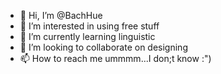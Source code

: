 - 👋 Hi, I’m @BachHue
- 👀 I’m interested in using free stuff
- 🌱 I’m currently learning linguistic
- 💞️ I’m looking to collaborate on designing
- 📫 How to reach me ummmm...I don;t know :")

<!---
BachHue/BachHue is a ✨ special ✨ repository because its `README.md` (this file) appears on your GitHub profile.
You can click the Preview link to take a look at your changes.
--->
